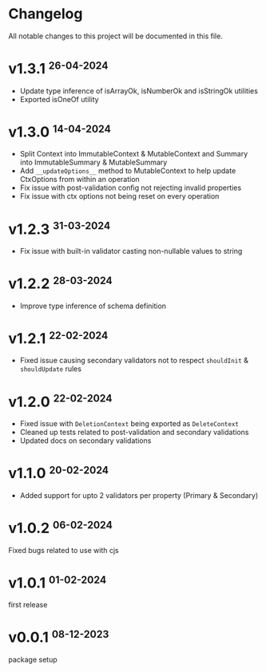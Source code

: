 # Changelog

All notable changes to this project will be documented in this file.

# v1.3.1 <small><sup>26-04-2024</sup></small>

- Update type inference of isArrayOk, isNumberOk and isStringOk utilities
- Exported isOneOf utility

# v1.3.0 <small><sup>14-04-2024</sup></small>

- Split Context into ImmutableContext & MutableContext and Summary into ImmutableSummary & MutableSummary
- Add `__updateOptions__` method to MutableContext to help update CtxOptions from within an operation
- Fix issue with post-validation config not rejecting invalid properties
- Fix issue with ctx options not being reset on every operation

# v1.2.3 <small><sup>31-03-2024</sup></small>

- Fix issue with built-in validator casting non-nullable values to string

# v1.2.2 <small><sup>28-03-2024</sup></small>

- Improve type inference of schema definition

# v1.2.1 <small><sup>22-02-2024</sup></small>

- Fixed issue causing secondary validators not to respect `shouldInit` & `shouldUpdate` rules

# v1.2.0 <small><sup>22-02-2024</sup></small>

- Fixed issue with `DeletionContext` being exported as `DeleteContext`
- Cleaned up tests related to post-validation and secondary validations
- Updated docs on secondary validations

# v1.1.0 <small><sup>20-02-2024</sup></small>

- Added support for upto 2 validators per property (Primary & Secondary)

# v1.0.2 <small><sup>06-02-2024</sup></small>

Fixed bugs related to use with cjs

# v1.0.1 <small><sup>01-02-2024</sup></small>

first release

# v0.0.1 <small><sup>08-12-2023</sup></small>

package setup

